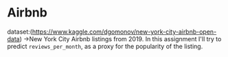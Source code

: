 # Airbnb
dataset:(https://www.kaggle.com/dgomonov/new-york-city-airbnb-open-data) ->New York City Airbnb listings from 2019. In this assignment I'll try to predict `reviews_per_month`, as a proxy for the popularity of the listing.
